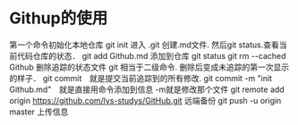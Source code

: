 # Githup的使用
第一个命令初始化本地仓库
git init
进入 .git
创建.md文件.
然后git status.查看当前代码仓库的状态．
git add Github.md 添加到仓库
git status
git rm --cached Github 删除追踪的状态文件 git 相当于二级命令.
删除后变成未追踪的第一次显示的样子．
git commit　就是提交当前追踪到的所有修改. 
git commit -m "init Github.md"　就是直接用命令添加到信息 -m就是修改那个文件
git remote add origin https://github.com/lys-studys/GitHub.git 远端备份
git push -u origin master 上传信息
